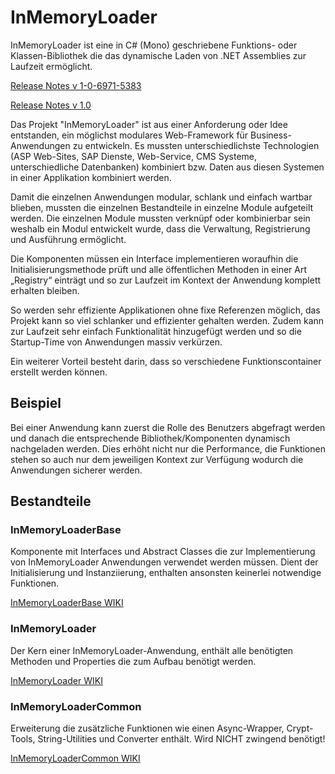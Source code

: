 # InMemoryLoader 

InMemoryLoader ist eine in C# (Mono) geschriebene Funktions- oder Klassen-Bibliothek die das dynamische Laden von .NET Assemblies zur Laufzeit ermöglicht.

[Release Notes v 1-0-6971-5383](https://blog.responsive-kaysta.ch/post/inmemoryloader-release-1-0-6971-5383)

[Release Notes v 1.0](https://blog.responsive-kaysta.ch/post/inmemoryloader-release-1-0)


Das Projekt "InMemoryLoader" ist aus einer Anforderung oder Idee entstanden, ein möglichst modulares Web-Framework für Business-Anwendungen zu entwickeln. Es mussten unterschiedlichste Technologien (ASP Web-Sites, SAP Dienste, Web-Service, CMS Systeme, unterschiedliche Datenbanken) kombiniert bzw. Daten aus diesen Systemen in einer Applikation kombiniert werden. 

Damit die einzelnen Anwendungen modular, schlank und einfach wartbar blieben, mussten die einzelnen Bestandteile in einzelne Module aufgeteilt werden. Die einzelnen Module mussten verknüpf oder kombinierbar sein weshalb ein Modul entwickelt wurde, dass die Verwaltung, Registrierung und Ausführung ermöglicht. 

Die Komponenten müssen ein Interface implementieren woraufhin die Initialisierungsmethode prüft und alle öffentlichen Methoden in einer Art „Registry“ einträgt und so zur Laufzeit im Kontext der Anwendung komplett erhalten bleiben. 

So werden sehr effiziente Applikationen ohne fixe Referenzen möglich, das Projekt kann so viel schlanker und effizienter gehalten werden. Zudem kann zur Laufzeit sehr einfach Funktionalität hinzugefügt werden und so die Startup-Time von Anwendungen massiv verkürzen. 

Ein weiterer Vorteil besteht darin, dass so verschiedene Funktionscontainer erstellt werden können. 

## Beispiel  

Bei einer Anwendung kann zuerst die Rolle des Benutzers abgefragt werden und danach die entsprechende Bibliothek/Komponenten dynamisch nachgeladen werden. Dies erhöht nicht nur die Performance, die Funktionen stehen so auch nur dem jeweiligen Kontext zur Verfügung wodurch die Anwendungen sicherer werden. 

## Bestandteile 

### InMemoryLoaderBase
Komponente mit Interfaces und Abstract Classes die zur Implementierung von InMemoryLoader Anwendungen verwendet werden müssen. Dient der Initialisierung und Instanziierung, enthalten ansonsten keinerlei notwendige Funktionen.  

[InMemoryLoaderBase WIKI](https://github.com/responsive-kaysta/InMemoryLoaderBase/wiki) 


### InMemoryLoader
Der Kern einer InMemoryLoader-Anwendung, enthält alle benötigten Methoden und Properties die zum Aufbau benötigt werden.

[InMemoryLoader WIKI](https://github.com/responsive-kaysta/InMemoryLoader/wiki)
  

### InMemoryLoaderCommon
Erweiterung die zusätzliche Funktionen wie einen Async-Wrapper, Crypt-Tools, String-Utilities und Converter enthält. Wird NICHT zwingend benötigt! 

[InMemoryLoaderCommon WIKI](https://github.com/responsive-kaysta/InMemoryLoaderCommon/wiki) 
